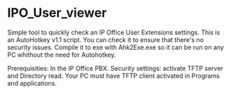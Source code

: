 # IPO_User_viewer
Simple tool to quickly check an IP Office User Extensions settings.
This is an AutoHotkey v1.1 script. You can check it to ensure that there's no security issues.
Compile it to exe with Ahk2Exe.exe so it can be run on any PC whithout the need for Autohotkey.


Prerequisities: In the IP Office PBX. Security settings: activate TFTP server and Directory read.
Your PC must have TFTP client activated in Programs and applications.
